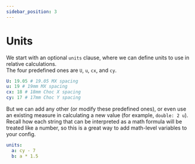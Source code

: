 ```yaml
---
sidebar_position: 3
---
```


# Units

We start with an optional `units` clause, where we can define units to use in relative calculations.  
The four predefined ones are `U`, `u`, `cx`, and `cy`.
```yaml
U: 19.05 # 19.05 MX spacing
u: 19 # 19mm MX spacing
cx: 18 # 18mm Choc X spacing
cy: 17 # 17mm Choc Y spacing
```

But we can add any other (or modify these predefined ones), or even use an existing measure in calculating a new value (for example, `double: 2 u`).
Recall how each string that can be interpreted as a math formula will be treated like a number, so this is a great way to add math-level variables to your config.

```yaml
units:
  a: cy - 7
  b: a * 1.5
```